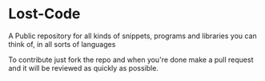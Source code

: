 # Lost-Code
A Public repository for all kinds of snippets, programs and libraries you can think of, in all sorts of languages 

To contribute just fork the repo and when you're done make a pull request and it will be reviewed as quickly as possible.
